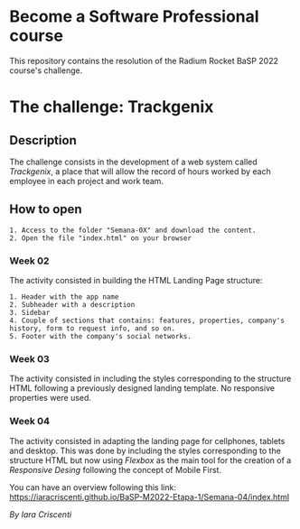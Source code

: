 # Become a Software Professional course

This repository contains the resolution of the Radium Rocket BaSP 2022 course's challenge.

# The challenge: Trackgenix

## Description

The challenge consists in the development of a web system called *Trackgenix*, a place that will allow the record of hours worked by each employee in each project and work team.

## How to open
```
1. Access to the folder "Semana-0X" and download the content.
2. Open the file "index.html" on your browser
```

### Week 02

The activity consisted in building the HTML Landing Page structure:
```
1. Header with the app name
2. Subheader with a description
3. Sidebar
4. Couple of sections that contains: features, properties, company's history, form to request info, and so on.
5. Footer with the company's social networks.
```
### Week 03

The activity consisted in including the styles corresponding to the structure HTML following a previously designed landing template. No responsive properties were used.

### Week 04

The activity consisted in adapting the landing page for cellphones, tablets and desktop. This was done by including the styles corresponding to the structure HTML but now using *Flexbox* as the main tool for the creation of a *Responsive Desing* following the concept of Mobile First.

You can have an overview following this link: https://iaracriscenti.github.io/BaSP-M2022-Etapa-1/Semana-04/index.html

_By Iara Criscenti_
